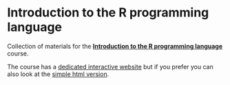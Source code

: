 # Introduction to the R programming language

Collection of materials for the [**Introduction to the R programming language**](https://cory-whitney.shinyapps.io/teaching_R/) course.

The course has a [dedicated interactive website](https://cory-whitney.shinyapps.io/teaching_R/) but if you prefer you can also look at the [simple html version](http://htmlpreview.github.io/?https://github.com/CWWhitney/teaching_R/blob/master/Index.html).



